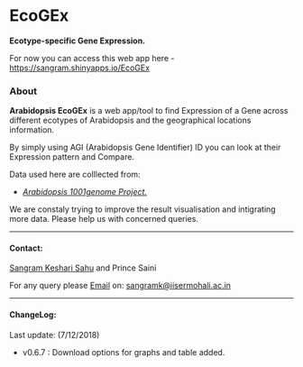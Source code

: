 # EcoGEx

**Ecotype-specific Gene Expression.**

For now you can access this web app here - https://sangram.shinyapps.io/EcoGEx

### About

**Arabidopsis EcoGEx** is a web app/tool to find Expression of a Gene across different ecotypes of Arabidopsis and the geographical locations information.

By simply using AGI (Arabidopsis Gene Identifier) ID you can look at their Expression pattern and Compare.

Data used here are colllected from:

+ [*Arabidopsis 1001genome Project.*](https://1001genomes.org/)

We are constaly trying to improve the result visualisation and intigrating more data. Please help us with concerned queries.

--------------
#### Contact:
[Sangram Keshari Sahu](https://sksahu.net) and Prince Saini

For any query please [Email](mailto:sangramk@iisermohali.ac.in) on: sangramk@iisermohali.ac.in

---------------
#### ChangeLog:
Last update:
(7/12/2018)
* v0.6.7 : Download options for graphs and table added.
